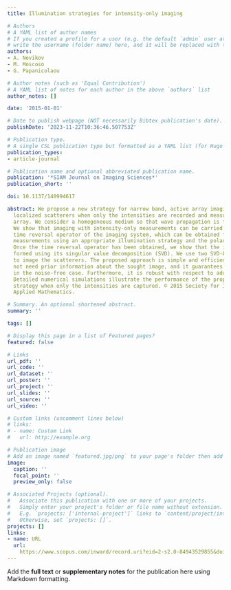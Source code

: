 ```yaml
---
title: Illumination strategies for intensity-only imaging

# Authors
# A YAML list of author names
# If you created a profile for a user (e.g. the default `admin` user at `content/authors/admin/`), 
# write the username (folder name) here, and it will be replaced with their full name and linked to their profile.
authors:
- A. Novikov
- M. Moscoso
- G. Papanicolaou

# Author notes (such as 'Equal Contribution')
# A YAML list of notes for each author in the above `authors` list
author_notes: []

date: '2015-01-01'

# Date to publish webpage (NOT necessarily Bibtex publication's date).
publishDate: '2023-11-22T10:36:46.507753Z'

# Publication type.
# A single CSL publication type but formatted as a YAML list (for Hugo requirements).
publication_types:
- article-journal

# Publication name and optional abbreviated publication name.
publication: '*SIAM Journal on Imaging Sciences*'
publication_short: ''

doi: 10.1137/140994617

abstract: We propose a new strategy for narrow band, active array imaging of weak
  localized scatterers when only the intensities are recorded and measured at the
  array. We consider a homogeneous medium so that wave propagation is fully coherent.
  We show that imaging with intensity-only measurements can be carried out using the
  time reversal operator of the imaging system, which can be obtained from intensity
  measurements using an appropriate illumination strategy and the polarization identity.
  Once the time reversal operator has been obtained, we show that the images can be
  formed using its singular value decomposition (SVD). We use two SVD-based methods
  to image the scatterers. The proposed approach is simple and efficient. It does
  not need prior information about the sought image, and it guarantees exact recovery
  in the noise-free case. Furthermore, it is robust with respect to additive noise.
  Detailed numerical simulations illustrate the performance of the proposed imaging
  strategy when only the intensities are captured. © 2015 Society for Industrial and
  Applied Mathematics.

# Summary. An optional shortened abstract.
summary: ''

tags: []

# Display this page in a list of Featured pages?
featured: false

# Links
url_pdf: ''
url_code: ''
url_dataset: ''
url_poster: ''
url_project: ''
url_slides: ''
url_source: ''
url_video: ''

# Custom links (uncomment lines below)
# links:
# - name: Custom Link
#   url: http://example.org

# Publication image
# Add an image named `featured.jpg/png` to your page's folder then add a caption below.
image:
  caption: ''
  focal_point: ''
  preview_only: false

# Associated Projects (optional).
#   Associate this publication with one or more of your projects.
#   Simply enter your project's folder or file name without extension.
#   E.g. `projects: ['internal-project']` links to `content/project/internal-project/index.md`.
#   Otherwise, set `projects: []`.
projects: []
links:
- name: URL
  url: 
    https://www.scopus.com/inward/record.uri?eid=2-s2.0-84943529855&doi=10.1137%2f140994617&partnerID=40&md5=27704b82679c032795fb3fd4dedc295b
---
```


Add the **full text** or **supplementary notes** for the publication here using Markdown formatting.
